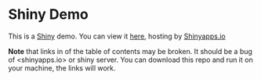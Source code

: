 # Shiny Demo

This is a [Shiny](http://shiny.rstudio.com/) demo. 
You can view it [here](https://kongscn.shinyapps.io/Demo/), 
hosting by [Shinyapps.io](http://www.shinyapps.io/)

**Note** that links in of the table of contents may be broken.
It should be a bug of <shinyapps.io> or shiny server.
You can download this repo and run it on your machine,
the links will work.